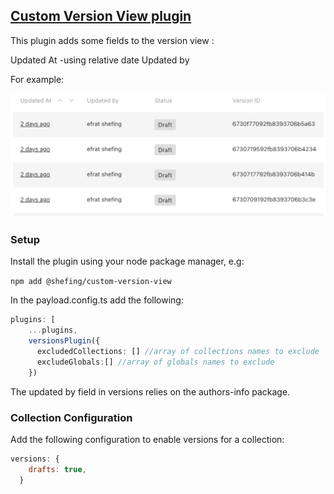 ## [Custom Version View plugin](./src/index.ts)

This plugin adds some fields to the version view :

Updated At -using relative date
Updated by

For example:

![img.png](./images/img.png)

### Setup

Install the plugin using your node package manager, e.g:

`npm add @shefing/custom-version-view`

In the payload.config.ts add the following:

```typescript
plugins: [
    ...plugins,
    versionsPlugin({
      excludedCollections: [] //array of collections names to exclude
      excludeGlobals:[] //array of globals names to exclude
    })
```
The updated by field in versions relies on the authors-info package.

### Collection Configuration

Add the following configuration to enable versions for a collection:

```javascript
versions: {
    drafts: true,
  }
```

